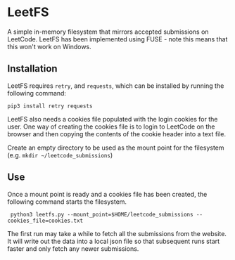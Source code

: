# LeetFS

A simple in-memory filesystem that mirrors accepted submissions on LeetCode.
LeetFS has been implemented using FUSE - note this means that this won't work on Windows.

## Installation

LeetFS requires `retry`, and `requests`, which can be installed by running the following command:
```
pip3 install retry requests
```

LeetFS also needs a cookies file populated with the login cookies for the user. One way of creating the cookies file is to login to LeetCode on the browser and then copying the contents of the cookie header into a text file.

Create an empty directory to be used as the mount point for the filesystem (e.g. `mkdir ~/leetcode_submissions`)

## Use

Once a mount point is ready and a cookies file has been created, the following command starts the filesystem.

```
 python3 leetfs.py --mount_point=$HOME/leetcode_submissions --cookies_file=cookies.txt
```

The first run may take a while to fetch all the submissions from the website. It will write out the data into a local json file so that subsequent runs start faster and only fetch any newer submissions.
